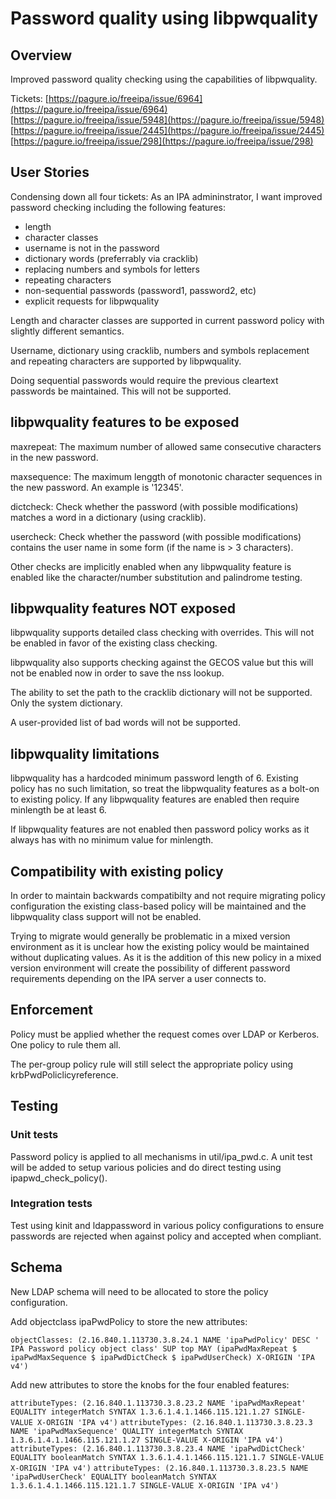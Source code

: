 # Password quality using libpwquality

## Overview

Improved password quality checking using the capabilities of libpwquality.

Tickets:
    [https://pagure.io/freeipa/issue/6964](https://pagure.io/freeipa/issue/6964)
    [https://pagure.io/freeipa/issue/5948](https://pagure.io/freeipa/issue/5948)
    [https://pagure.io/freeipa/issue/2445](https://pagure.io/freeipa/issue/2445)
    [https://pagure.io/freeipa/issue/298](https://pagure.io/freeipa/issue/298)

## User Stories

Condensing down all four tickets: As an IPA admininstrator, I want improved password checking including the following features:

* length
* character classes
* username is not in the password
* dictionary words (preferrably via cracklib)
* replacing numbers and symbols for letters
* repeating characters
* non-sequential passwords (password1, password2, etc)
* explicit requests for libpwquality

Length and character classes are supported in current password policy with slightly different semantics.

Username, dictionary using cracklib, numbers and symbols replacement and repeating characters are supported by libpwquality.

Doing sequential passwords would require the previous cleartext passwords be maintained. This will not be supported.

## libpwquality features to be exposed

maxrepeat: The maximum number of allowed same consecutive characters in the new password.

maxsequence: The maximum lenggth of monotonic character sequences in the new password. An example is '12345'.

dictcheck: Check whether the password (with possible modifications) matches a word in a dictionary (using cracklib).

usercheck: Check whether the password (with possible modifications) contains the user name in some form (if the name is > 3 characters).

Other checks are implicitly enabled when any libpwquality feature is enabled like the character/number substitution and palindrome testing.

## libpwquality features NOT exposed

libpwquality supports detailed class checking with overrides. This will not be enabled in favor of the existing class checking.

libpwquality also supports checking against the GECOS value but this will not be enabled now in order to save the nss lookup.

The ability to set the path to the cracklib dictionary will not be supported. Only the system dictionary.

A user-provided list of bad words will not be supported.

## libpwquality limitations

libpwquality has a hardcoded minimum password length of 6. Existing policy has no such limitation, so treat the libpwquality features as a bolt-on to existing policy.  If any libpwquality features are enabled then require minlength be at least 6.

If libpwquality features are not enabled then password policy works as it always has with no minimum value for minlength.

## Compatibility with existing policy

In order to maintain backwards compatibilty and not require migrating policy configuration the existing class-based policy will be maintained and the libpwquality class support will not be enabled.

Trying to migrate would generally be problematic in a mixed version environment as it is unclear how the existing policy would be maintained without duplicating values. As it is the addition of this new policy in a mixed version environment will create the possibility of different password requirements depending on the IPA server a user connects to.

## Enforcement

Policy must be applied whether the request comes over LDAP or Kerberos. One policy to rule them all.

The per-group policy rule will still select the appropriate policy using krbPwdPoliclicyreference.

## Testing

### Unit tests

Password policy is applied to all mechanisms in util/ipa_pwd.c. A unit test will be added to setup various policies and do direct testing using ipapwd_check_policy().

### Integration tests

Test using kinit and ldappassword in various policy configurations to ensure passwords are rejected when against policy and accepted when compliant.

## Schema

New LDAP schema will need to be allocated to store the policy configuration.

Add objectclass ipaPwdPolicy to store the new attributes:

`objectClasses: (2.16.840.1.113730.3.8.24.1 NAME 'ipaPwdPolicy' DESC ' IPA Password policy object class' SUP top MAY (ipaPwdMaxRepeat $ ipaPwdMaxSequence $ ipaPwdDictCheck $ ipaPwdUserCheck) X-ORIGIN 'IPA v4')`

Add new attributes to store the knobs for the four enabled features:

`attributeTypes: (2.16.840.1.113730.3.8.23.2 NAME 'ipaPwdMaxRepeat' EQUALITY integerMatch SYNTAX 1.3.6.1.4.1.1466.115.121.1.27 SINGLE-VALUE X-ORIGIN 'IPA v4')`
`attributeTypes: (2.16.840.1.113730.3.8.23.3 NAME 'ipaPwdMaxSequence' QUALITY integerMatch SYNTAX 1.3.6.1.4.1.1466.115.121.1.27 SINGLE-VALUE X-ORIGIN 'IPA v4')`
`attributeTypes: (2.16.840.1.113730.3.8.23.4 NAME 'ipaPwdDictCheck' EQUALITY booleanMatch SYNTAX 1.3.6.1.4.1.1466.115.121.1.7 SINGLE-VALUE X-ORIGIN 'IPA v4')`
`attributeTypes: (2.16.840.1.113730.3.8.23.5 NAME 'ipaPwdUserCheck' EQUALITY booleanMatch SYNTAX 1.3.6.1.4.1.1466.115.121.1.7 SINGLE-VALUE X-ORIGIN 'IPA v4')`
